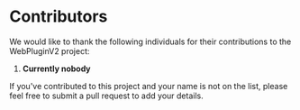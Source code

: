 # Contributors

We would like to thank the following individuals for their contributions to the WebPluginV2 project:

1. **Currently nobody**

If you've contributed to this project and your name is not on the list, please feel free to submit a pull request to add your details.
